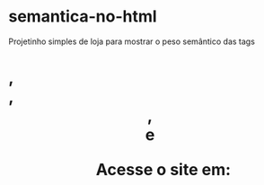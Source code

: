 # semantica-no-html
Projetinho simples de loja  para mostrar o peso semântico das tags <h1>, <section>, <header>, <article> e <ul>
  
  Acesse o site em: 
